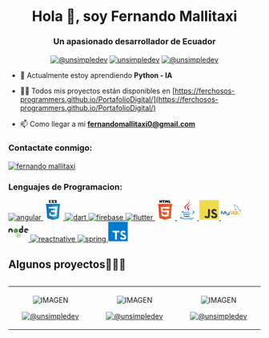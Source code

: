 <h1 align="center">Hola 👋, soy Fernando Mallitaxi</h1>
<h3 align="center">Un apasionado desarrollador de Ecuador</h3>

<p align="center">
  <a href="https://github.com/Ferchosos-Programmers" target="blank"><img align="center" src="https://img.shields.io/badge/GitHub-100000?style=for-the-badge&logo=github&logoColor=white" alt="@unsimpledev" /></a>
  <a href="https://www.linkedin.com/in/fernando-mallitaxi-510868304/" target="blank"><img align="center" src="https://img.shields.io/badge/LinkedIn-0077B5?style=for-the-badge&logo=linkedin&logoColor=white" alt="unsimpledev"/></a>
  <a href = "mailto:fernandomallitaxi0@gmail.com" target="blank"><img align="center" src="https://img.shields.io/badge/Gmail-D14836?style=for-the-badge&logo=gmail&logoColor=white" alt="@unsimpledev"  /></a>
</p>

- 🌱 Actualmente estoy aprendiendo **Python - IA**

- 👨‍💻 Todos mis proyectos están disponibles en [https://ferchosos-programmers.github.io/PortafolioDigital/](https://ferchosos-programmers.github.io/PortafolioDigital/)

- 📫 Como llegar a mi **fernandomallitaxi0@gmail.com**

<h3 align="left">Contactate conmigo:</h3>
<p align="left">
<a href="https://linkedin.com/in/fernando mallitaxi" target="blank"><img align="center" src="https://raw.githubusercontent.com/rahuldkjain/github-profile-readme-generator/master/src/images/icons/Social/linked-in-alt.svg" alt="fernando mallitaxi" height="30" width="40" /></a>
</p>

<h3 align="left">Lenguajes de Programacion:</h3>
<p align="left"> <a href="https://angular.io" target="_blank" rel="noreferrer"> <img src="https://angular.io/assets/images/logos/angular/angular.svg" alt="angular" width="40" height="40"/> </a> <a href="https://www.w3schools.com/css/" target="_blank" rel="noreferrer"> <img src="https://raw.githubusercontent.com/devicons/devicon/master/icons/css3/css3-original-wordmark.svg" alt="css3" width="40" height="40"/> </a> <a href="https://dart.dev" target="_blank" rel="noreferrer"> <img src="https://www.vectorlogo.zone/logos/dartlang/dartlang-icon.svg" alt="dart" width="40" height="40"/> </a> <a href="https://firebase.google.com/" target="_blank" rel="noreferrer"> <img src="https://www.vectorlogo.zone/logos/firebase/firebase-icon.svg" alt="firebase" width="40" height="40"/> </a> <a href="https://flutter.dev" target="_blank" rel="noreferrer"> <img src="https://www.vectorlogo.zone/logos/flutterio/flutterio-icon.svg" alt="flutter" width="40" height="40"/> </a> <a href="https://www.w3.org/html/" target="_blank" rel="noreferrer"> <img src="https://raw.githubusercontent.com/devicons/devicon/master/icons/html5/html5-original-wordmark.svg" alt="html5" width="40" height="40"/> </a> <a href="https://www.java.com" target="_blank" rel="noreferrer"> <img src="https://raw.githubusercontent.com/devicons/devicon/master/icons/java/java-original.svg" alt="java" width="40" height="40"/> </a> <a href="https://developer.mozilla.org/en-US/docs/Web/JavaScript" target="_blank" rel="noreferrer"> <img src="https://raw.githubusercontent.com/devicons/devicon/master/icons/javascript/javascript-original.svg" alt="javascript" width="40" height="40"/> </a> <a href="https://www.mysql.com/" target="_blank" rel="noreferrer"> <img src="https://raw.githubusercontent.com/devicons/devicon/master/icons/mysql/mysql-original-wordmark.svg" alt="mysql" width="40" height="40"/> </a> <a href="https://nodejs.org" target="_blank" rel="noreferrer"> <img src="https://raw.githubusercontent.com/devicons/devicon/master/icons/nodejs/nodejs-original-wordmark.svg" alt="nodejs" width="40" height="40"/> </a> <a href="https://reactnative.dev/" target="_blank" rel="noreferrer"> <img src="https://reactnative.dev/img/header_logo.svg" alt="reactnative" width="40" height="40"/> </a> <a href="https://spring.io/" target="_blank" rel="noreferrer"> <img src="https://www.vectorlogo.zone/logos/springio/springio-icon.svg" alt="spring" width="40" height="40"/> </a> <a href="https://www.typescriptlang.org/" target="_blank" rel="noreferrer"> <img src="https://raw.githubusercontent.com/devicons/devicon/master/icons/typescript/typescript-original.svg" alt="typescript" width="40" height="40"/> </a> </p>


<div id="proyectos">
<h2 >Algunos proyectos👨🏻‍💻</h2>

  <table align="left" >
    <tr border="none">
      <td width="25%" align="center">
          <p align="center">
              <img align="center" width=100% src="https://th.bing.com/th/id/OIG2.gWOBI5g3Hfp4kFpvYMpn?pid=ImgGn"   alt="IMAGEN" />
          </p>
          <p align="center">
            <a href="https://github.com/Ferchosos-Programmers/CINEFLIX_APP" target="blank"><img align="center" src="https://img.shields.io/badge/GitHub-100000?style=for-the-badge&logo=github&logoColor=white" alt="@unsimpledev" /></a>
          </p>       
      </td>
      <td width="25%" align="center">
          <p align="center">
              <img align="center" width=100% src="https://th.bing.com/th/id/OIG3.Lj2EPQ8qpmYmsjzQPIt3?w=1024&h=1024&rs=1&pid=ImgDetMain"   alt="IMAGEN" />
          </p>
          <p align="center">
            <a href="https://github.com/Ferchosos-Programmers/Tienda-Online" target="blank"><img align="center" src="https://img.shields.io/badge/GitHub-100000?style=for-the-badge&logo=github&logoColor=white" alt="@unsimpledev" /></a>
          </p>       
      </td>
      <td width="25%" align="center">
          <p align="center">
              <img align="center" width=100% src="https://th.bing.com/th/id/OIG4.dUnWhgWriqM_VziM89tU?w=1024&h=1024&rs=1&pid=ImgDetMain"   alt="IMAGEN" />
          </p>
          <p align="center">
            <a href="https://github.com/Ferchosos-Programmers/Biblioteca-Completa" target="blank"><img align="center" src="https://img.shields.io/badge/GitHub-100000?style=for-the-badge&logo=github&logoColor=white" alt="@unsimpledev" /></a>
          </p>       
      </td>
    </tr>
  </table>
</div>
